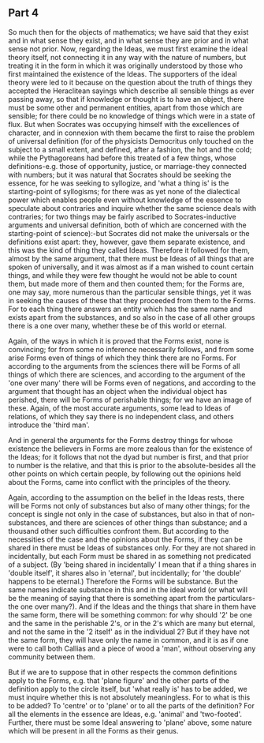 ## Part 4

So much then for the objects of mathematics; we have said that they exist and in what sense they exist, and in what sense they are prior and in what sense not prior.
Now, regarding the Ideas, we must first examine the ideal theory itself, not connecting it in any way with the nature of numbers, but treating it in the form in which it was originally understood by those who first maintained the existence of the Ideas.
The supporters of the ideal theory were led to it because on the question about the truth of things they accepted the Heraclitean sayings which describe all sensible things as ever passing away, so that if knowledge or thought is to have an object, there must be some other and permanent entities, apart from those which are sensible; for there could be no knowledge of things which were in a state of flux.
But when Socrates was occupying himself with the excellences of character, and in connexion with them became the first to raise the problem of universal definition (for of the physicists Democritus only touched on the subject to a small extent, and defined, after a fashion, the hot and the cold; while the Pythagoreans had before this treated of a few things, whose definitions-e.g.
those of opportunity, justice, or marriage-they connected with numbers; but it was natural that Socrates should be seeking the essence, for he was seeking to syllogize, and 'what a thing is' is the starting-point of syllogisms; for there was as yet none of the dialectical power which enables people even without knowledge of the essence to speculate about contraries and inquire whether the same science deals with contraries; for two things may be fairly ascribed to Socrates-inductive arguments and universal definition, both of which are concerned with the starting-point of science):-but Socrates did not make the universals or the definitions exist apart: they, however, gave them separate existence, and this was the kind of thing they called Ideas.
Therefore it followed for them, almost by the same argument, that there must be Ideas of all things that are spoken of universally, and it was almost as if a man wished to count certain things, and while they were few thought he would not be able to count them, but made more of them and then counted them; for the Forms are, one may say, more numerous than the particular sensible things, yet it was in seeking the causes of these that they proceeded from them to the Forms.
For to each thing there answers an entity which has the same name and exists apart from the substances, and so also in the case of all other groups there is a one over many, whether these be of this world or eternal.

Again, of the ways in which it is proved that the Forms exist, none is convincing; for from some no inference necessarily follows, and from some arise Forms even of things of which they think there are no Forms.
For according to the arguments from the sciences there will be Forms of all things of which there are sciences, and according to the argument of the 'one over many' there will be Forms even of negations, and according to the argument that thought has an object when the individual object has perished, there will be Forms of perishable things; for we have an image of these.
Again, of the most accurate arguments, some lead to Ideas of relations, of which they say there is no independent class, and others introduce the 'third man'.

And in general the arguments for the Forms destroy things for whose existence the believers in Forms are more zealous than for the existence of the Ideas; for it follows that not the dyad but number is first, and that prior to number is the relative, and that this is prior to the absolute-besides all the other points on which certain people, by following out the opinions held about the Forms, came into conflict with the principles of the theory.

Again, according to the assumption on the belief in the Ideas rests, there will be Forms not only of substances but also of many other things; for the concept is single not only in the case of substances, but also in that of non-substances, and there are sciences of other things than substance; and a thousand other such difficulties confront them.
But according to the necessities of the case and the opinions about the Forms, if they can be shared in there must be Ideas of substances only.
For they are not shared in incidentally, but each Form must be shared in as something not predicated of a subject.
(By 'being shared in incidentally' I mean that if a thing shares in 'double itself', it shares also in 'eternal', but incidentally; for 'the double' happens to be eternal.)
Therefore the Forms will be substance.
But the same names indicate substance in this and in the ideal world (or what will be the meaning of saying that there is something apart from the particulars-the one over many?).
And if the Ideas and the things that share in them have the same form, there will be something common: for why should '2' be one and the same in the perishable 2's, or in the 2's which are many but eternal, and not the same in the '2 itself' as in the individual 2?
But if they have not the same form, they will have only the name in common, and it is as if one were to call both Callias and a piece of wood a 'man', without observing any community between them.

But if we are to suppose that in other respects the common definitions apply to the Forms, e.g.
that 'plane figure' and the other parts of the definition apply to the circle itself, but 'what really is' has to be added, we must inquire whether this is not absolutely meaningless.
For to what is this to be added?
To 'centre' or to 'plane' or to all the parts of the definition?
For all the elements in the essence are Ideas, e.g.
'animal' and 'two-footed'.
Further, there must be some Ideal answering to 'plane' above, some nature which will be present in all the Forms as their genus.

